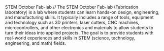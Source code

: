 STEM October Fab-lab
//
The STEM October Fab-lab (Fabrication laboratory) is a lab where students can learn hands-on design, engineering, and manufacturing skills. It typically includes a range of tools, equipment and technology such as 3D printers, laser cutters, CNC machines, microcontrollers, and other electronics and materials to allow students to turn their ideas into applied projects. The goal is to provide students with real-world experiences and skills in STEM (science, technology, engineering, and math) fields.
